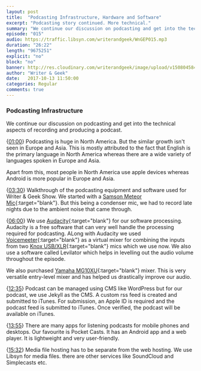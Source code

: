 ```yaml
---
layout: post
title:  "Podcasting Infrastructure, Hardware and Software"
excerpt: "Podcasting story continued. More technical."
summary: "We continue our discussion on podcasting and get into the technicalities."
episode: "015"
audio: https://traffic.libsyn.com/writerandgeek/WnGEP015.mp3
duration: "26:22"
length: "9675251"
explicit: "no"
block: "no"
banner: http://res.cloudinary.com/writerandgeek/image/upload/v1508045847/pod2.jpg
author: "Writer & Geek"
date:   2017-10-13 11:50:00
categories: Regular
comments: true
---
```


### Podcasting Infrastructure
We continue our discussion on podcasting and get into the technical aspects of recording and producing a podcast.

{[01:00](#t=00:01:00)} Podcasting is huge in North America. But the similar growth isn't seen in Europe and Asia. This is mostly attributed to the fact that English is the primary language in North America whereas there are a wide variety of languages spoken in Europe and Asia.

Apart from this, most people in North America use apple devices whereas Android is more popular in Europe and Asia.

{[03:30](#t=00:03:30)} Walkthrough of the podcasting equipment and software used for Writer & Geek Show. We started with a [Samson Meteor Mic](https://www.amazon.in/Samson-Meteor-Studio-Microphone-Chrome/dp/B004MF39YS){:target="blank"}. But this being a condenser mic, we had to record late nights due to the ambient noise that came through.

{[06:00](#t=00:06:00)} We use [Audacity](http://www.audacityteam.org/download/){:target="blank"} for our software processing. Audacity is a free software that can very well handle the processing required for podcasting. ALong with Audacity we used [Voicemeeter](https://www.vb-audio.com/Voicemeeter/index.htm){:target="blank"} as a virtual mixer for combining the inputs from two [Knox USB/XLR](https://www.amazon.com/Knox-Gear-Cardioid-USB-Microphone/dp/B012BAX738){:target="blank"} mics which we use now. We also use a software called Levilator which helps in levelling out the audio volume throughout the episode.

We also purchased [Yamaha MG10XU](https://www.amazon.in/Yamaha-MG10XU-10-Input-Stereo-Mixer/dp/B00IBIVL42){:target="blank"} mixer. This is very versatile entry-level mixer and has helped us drastically improve our audio.

{[12:35](#t=00:12:35)} Podcast can be managed using CMS like WordPress but for our podcast, we use Jekyll as the CMS. A custom rss feed is created and submitted to iTunes. For submission, an Apple ID is required and the podcast feed is submitted to iTunes. Once verified, the podcast will be available on iTunes.

{[13:55](#t=00:13:55)} There are many apps for listening podcasts for mobile phones and desktops. Our favourite is Pocket Casts. It has an Android app and a web player. It is lightweight and very user-friendly.

{[15:32](#t=00:15:32)} Media file hosting has to be separate from the web hosting. We use Libsyn for media files. there are other services like SoundCloud and Simplecasts etc.
